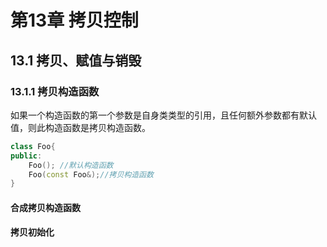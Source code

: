 # 第13章 拷贝控制


## 13.1 拷贝、赋值与销毁

### 13.1.1 拷贝构造函数

如果一个构造函数的第一个参数是自身类类型的引用，且任何额外参数都有默认值，则此构造函数是拷贝构造函数。

```cpp
class Foo{
public:
    Foo(); //默认构造函数
    Foo(const Foo&);//拷贝构造函数
}
```
#### 合成拷贝构造函数

#### 拷贝初始化